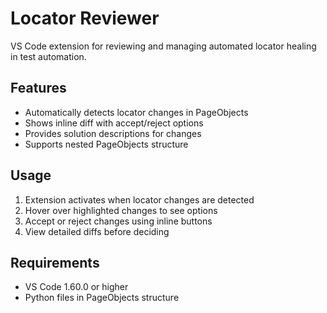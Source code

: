 # Locator Reviewer

VS Code extension for reviewing and managing automated locator healing in test automation.

## Features
- Automatically detects locator changes in PageObjects
- Shows inline diff with accept/reject options
- Provides solution descriptions for changes
- Supports nested PageObjects structure

## Usage
1. Extension activates when locator changes are detected
2. Hover over highlighted changes to see options
3. Accept or reject changes using inline buttons
4. View detailed diffs before deciding

## Requirements
- VS Code 1.60.0 or higher
- Python files in PageObjects structure 